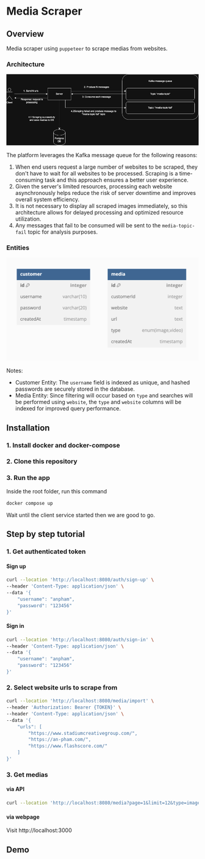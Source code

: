 # Media Scraper

## Overview

Media scraper using `puppeteer` to scrape medias from websites.

### Architecture

![Architecture](./assets/architecture.jpg)

The platform leverages the Kafka message queue for the following reasons:

1. When end users request a large number of websites to be scraped, they don't have to wait for all websites to be processed. Scraping is a time-consuming task and this approach ensures a better user experience.
2. Given the server's limited resources, processing each website asynchronously helps reduce the risk of server downtime and improves overall system efficiency.
3. It is not necessary to display all scraped images immediately, so this architecture allows for delayed processing and optimized resource utilization.
4. Any messages that fail to be consumed will be sent to the `media-topic-fail` topic for analysis purposes.

### Entities

![Entities](./assets/entities.png)

Notes:

- Customer Entity: The `username` field is indexed as unique, and hashed passwords are securely stored in the database.
- Media Entity: Since filtering will occur based on `type` and searches will be performed using `website`, the `type` and `website` columns will be indexed for improved query performance.

## Installation

### 1. Install docker and docker-compose

### 2. Clone this repository

### 3. Run the app

Inside the root folder, run this command

```bash
docker compose up
```

Wait until the client service started then we are good to go.

## Step by step tutorial

### 1. Get authenticated token

#### Sign up

```bash
curl --location 'http://localhost:8080/auth/sign-up' \
--header 'Content-Type: application/json' \
--data '{
    "username": "anpham",
    "password": "123456"
}'
```

#### Sign in

```bash
curl --location 'http://localhost:8080/auth/sign-in' \
--header 'Content-Type: application/json' \
--data '{
    "username": "anpham",
    "password": "123456"
}'
```

### 2. Select website urls to scrape from

```bash
curl --location 'http://localhost:8080/media/import' \
--header 'Authorization: Bearer {TOKEN}' \
--header 'Content-Type: application/json' \
--data '{
    "urls": [
        "https://www.stadiumcreativegroup.com/",
        "https://an-pham.com/",
        "https://www.flashscore.com/"
    ]
}'
```

### 3. Get medias

#### via API

```bash
curl --location 'http://localhost:8080/media?page=1&limit=12&type=image&search=name'
```

#### via webpage

Visit http://localhost:3000

## Demo
